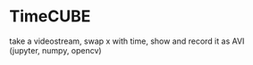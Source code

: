 # TimeCUBE
 take a videostream, swap x with time, show and record it as AVI  
 (jupyter, numpy, opencv) 
